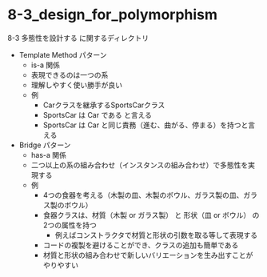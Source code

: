 # 8-3_design_for_polymorphism
8-3 多態性を設計する に関するディレクトリ
* Template Method パターン
    * is-a 関係
    * 表現できるのは一つの系
    * 理解しやすく使い勝手が良い
    * 例
        * Carクラスを継承するSportsCarクラス
        * SportsCar は Car である と言える
        * SportsCar は Car と同じ責務（進む、曲がる、停まる）を持つと言える
* Bridge パターン
    * has-a 関係
    * 二つ以上の系の組み合わせ（インスタンスの組み合わせ）で多態性を実現する
    * 例
        * 4つの食器を考える（木製の皿、木製のボウル、ガラス製の皿、ガラス製のボウル）
        * 食器クラスは、材質（木製 or ガラス製） と 形状（皿 or ボウル） の2つの属性を持つ
            * 例えばコンストラクタで材質と形状の引数を取る等して表現する
        * コードの複製を避けることができ、クラスの追加も簡単である
        * 材質と形状の組み合わせで新しいバリエーションを生み出すことがやりやすい